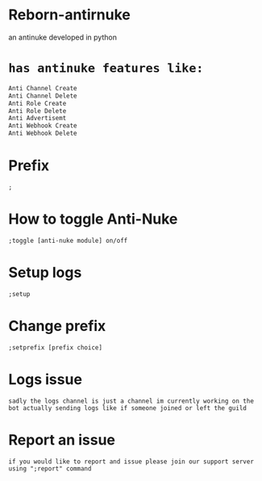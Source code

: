 # Reborn-antirnuke
an antinuke developed in python 

# `has antinuke features like:`
```py
Anti Channel Create
Anti Channel Delete
Anti Role Create
Anti Role Delete
Anti Advertisemt
Anti Webhook Create
Anti Webhook Delete
```

# Prefix
`;`

# How to toggle Anti-Nuke

```
;toggle [anti-nuke module] on/off
```

# Setup logs
`;setup`

# Change prefix
`;setprefix [prefix choice]`

# Logs issue
`sadly the logs channel is just a channel im currently working on the bot actually sending logs like if someone joined or left the guild`

# Report an issue
`if you would like to report and issue please join our support server using ";report" command`
